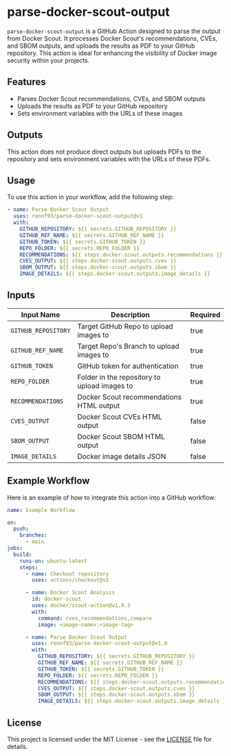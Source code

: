# parse-docker-scout-output

`parse-docker-scout-output` is a GitHub Action designed to parse the output from Docker Scout. It processes Docker Scout's recommendations, CVEs, and SBOM outputs, and uploads the results as PDF to your GitHub repository. This action is ideal for enhancing the visibility of Docker image security within your projects.

## Features

- Parses Docker Scout recommendations, CVEs, and SBOM outputs
- Uploads the results as PDF to your GitHub repository
- Sets environment variables with the URLs of these images

## Outputs

This action does not produce direct outputs but uploads PDFs to the repository and sets environment variables with the URLs of these PDFs.

## Usage

To use this action in your workflow, add the following step:

```yaml
- name: Parse Docker Scout Output
  uses: rennf93/parse-docker-scout-output@v1
  with:
    GITHUB_REPOSITORY: ${{ secrets.GITHUB_REPOSITORY }}
    GITHUB_REF_NAME: ${{ secrets.GITHUB_REF_NAME }}
    GITHUB_TOKEN: ${{ secrets.GITHUB_TOKEN }}
    REPO_FOLDER: ${{ secrets.REPO_FOLDER }}
    RECOMMENDATIONS: ${{ steps.docker-scout.outputs.recommendations }}
    CVES_OUTPUT: ${{ steps.docker-scout.outputs.cves }}
    SBOM_OUTPUT: ${{ steps.docker-scout.outputs.sbom }}
    IMAGE_DETAILS: ${{ steps.docker-scout.outputs.image_details }}
```

## Inputs

| Input Name         | Description                              | Required |
|--------------------|------------------------------------------|----------|
| `GITHUB_REPOSITORY`| Target GitHub Repo to upload images to   | true     |
| `GITHUB_REF_NAME`  | Target Repo's Branch to upload images to | true     |
| `GITHUB_TOKEN`     | GitHub token for authentication          | true     |
| `REPO_FOLDER`      | Folder in the repository to upload images to | true     |
| `RECOMMENDATIONS`  | Docker Scout recommendations HTML output | true     |
| `CVES_OUTPUT`      | Docker Scout CVEs HTML output            | false    |
| `SBOM_OUTPUT`      | Docker Scout SBOM HTML output            | false    |
| `IMAGE_DETAILS`    | Docker image details JSON                | false    |

## Example Workflow

Here is an example of how to integrate this action into a GitHub workflow:

```yaml
name: Example Workflow

on:
  push:
    branches:
      - main
jobs:
  build:
    runs-on: ubuntu-latest
    steps:
      - name: Checkout repository
        uses: actions/checkout@v2

      - name: Docker Scout Analysis
        id: docker-scout
        uses: docker/scout-action@v1.9.3
        with:
          command: cves,recommendations,compare
          image: <image-name>:<image-tag>

      - name: Parse Docker Scout Output
        uses: rennf93/parse-docker-scout-output@v1.0
        with:
          GITHUB_REPOSITORY: ${{ secrets.GITHUB_REPOSITORY }}
          GITHUB_REF_NAME: ${{ secrets.GITHUB_REF_NAME }}
          GITHUB_TOKEN: ${{ secrets.GITHUB_TOKEN }}
          REPO_FOLDER: ${{ secrets.REPO_FOLDER }}
          RECOMMENDATIONS: ${{ steps.docker-scout.outputs.recommendations }}
          CVES_OUTPUT: ${{ steps.docker-scout.outputs.cves }}
          SBOM_OUTPUT: ${{ steps.docker-scout.outputs.sbom }}
          IMAGE_DETAILS: ${{ steps.docker-scout.outputs.image_details }}
```

## License

This project is licensed under the MIT License - see the [LICENSE](LICENSE) file for details.